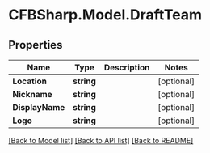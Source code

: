 # CFBSharp.Model.DraftTeam
## Properties

Name | Type | Description | Notes
------------ | ------------- | ------------- | -------------
**Location** | **string** |  | [optional] 
**Nickname** | **string** |  | [optional] 
**DisplayName** | **string** |  | [optional] 
**Logo** | **string** |  | [optional] 

[[Back to Model list]](../README.md#documentation-for-models) [[Back to API list]](../README.md#documentation-for-api-endpoints) [[Back to README]](../README.md)


